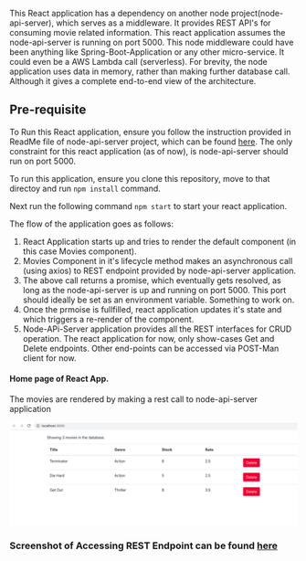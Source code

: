 This React application has a dependency on another node project(node-api-server), which serves as a middleware.
It provides REST API's for consuming movie related information. This react application assumes the node-api-server is running on port 5000. This node middleware could have been anything like Spring-Boot-Application or any other micro-service. It could even be a AWS Lambda call (serverless). For brevity, the node application uses data in memory, rather than making further database call. Although it gives a complete end-to-end view of the architecture.

## Pre-requisite

To Run this React application, ensure you follow the instruction provided in ReadMe file of node-api-server project, which can be found [here](https://github.com/mukesh51/c1-node-api-server). The only constraint for this react application (as of now), is node-api-server should run on port 5000.

To run this application, ensure you clone this repository, move to that directoy and run `npm install` command.

Next run the following command `npm start` to start your react application.

The flow of the application goes as follows:

1. React Application starts up and tries to render the default component (in this case Movies component).
2. Movies Component in it's lifecycle method makes an asynchronous call (using axios) to REST endpoint provided by node-api-server application.
3. The above call returns a promise, which eventually gets resolved, as long as the node-api-server is up and running on port 5000. This port should ideally be set as an environment variable. Something to work on.
4. Once the prmoise is fullfilled, react application updates it's state and which triggers a re-render of the component.
5. Node-APi-Server application provides all the REST interfaces for CRUD operation. The react application for now, only show-cases Get and Delete endpoints. Other end-points can be accessed via POST-Man client for now.

#### Home page of React App. 
The movies are rendered by making a rest call to node-api-server application

![Home Page](https://github.com/mukesh51/c1-moviesbuster/blob/master/images/home-page.png)

### Screenshot of Accessing REST Endpoint can be found [here](https://github.com/mukesh51/c1-node-api-server/blob/master/README.md)
